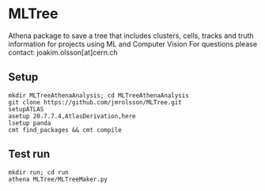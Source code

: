 # MLTree 
Athena package to save a tree that includes clusters, cells, tracks and truth information for projects using ML and Computer Vision
For questions please contact: joakim.olsson[at]cern.ch

## Setup

```
mkdir MLTreeAthenaAnalysis; cd MLTreeAthenaAnalysis
git clone https://github.com/jmrolsson/MLTree.git 
setupATLAS
asetup 20.7.7.4,AtlasDerivation,here
lsetup panda
cmt find_packages && cmt compile 
```

## Test run

```
mkdir run; cd run
athena MLTree/MLTreeMaker.py
```
